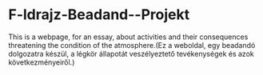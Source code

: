 # F-ldrajz-Beadand--Projekt
This is a webpage, for an essay, about activities and their consequences threatening the condition of the atmosphere.(Ez a weboldal, egy beadandó dolgozatra készül, a légkör állapotát veszélyeztető tevékenységek és azok következményeiről.) 
